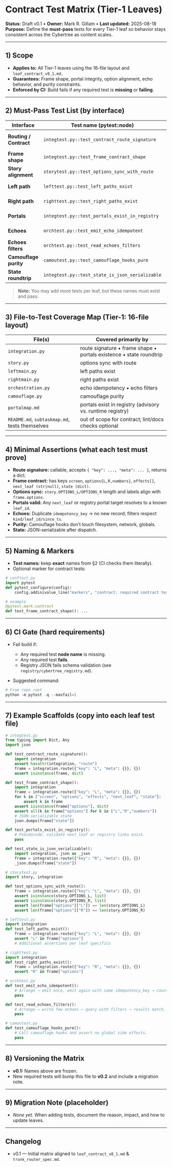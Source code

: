 <!-- Path: C:\Users\Admin\storybook_archipelago\testing\contract_test_matrix.md -->

# Contract Test Matrix (Tier-1 Leaves)

**Status:** Draft v0.1 • **Owner:** Mark R. Gillam • **Last updated:** 2025-08-18  
**Purpose:** Define the **must-pass** tests for every Tier-1 leaf so behavior stays consistent across the Cybertree as content scales.

---

## 1) Scope

- **Applies to:** All Tier-1 leaves using the 16-file layout and `leaf_contract_v0_1.md`.
- **Guarantees:** Frame shape, portal integrity, option alignment, echo behavior, and purity constraints.
- **Enforced by CI:** Build fails if any required test is **missing** or **failing**.

---

## 2) Must-Pass Test List (by interface)

| Interface | Test name (pytest::node) | Why it exists |
|---|---|---|
| **Routing / Contract** | `integtest.py::test_contract_route_signature` | `integration.route(input_event, state)` exists & callable with dicts. |
| **Frame shape** | `integtest.py::test_frame_contract_shape` | Returned object matches Frame Contract keys/types. |
| **Story alignment** | `storytest.py::test_options_sync_with_route` | `OPTIONS_L/OPTIONS_R` align with `frame.options`. |
| **Left path** | `lefttest.py::test_left_paths_exist` | L-side options resolve to valid branches/leaf transitions. |
| **Right path** | `righttest.py::test_right_paths_exist` | R-side options resolve to valid branches/leaf transitions. |
| **Portals** | `integtest.py::test_portals_exist_in_registry` | Any `next_leaf` or portal target exists in registry. |
| **Echoes** | `orchtest.py::test_emit_echo_idempotent` | Duplicate `idempotency_key` does not create duplicates. |
| **Echoes filters** | `orchtest.py::test_read_echoes_filters` | Filters by kind/leaf/time behave as expected. |
| **Camouflage purity** | `camoutest.py::test_camouflage_hooks_pure` | `camouflage.py` functions are pure (no global I/O). |
| **State roundtrip** | `integtest.py::test_state_is_json_serializable` | `state` remains JSON-serializable through dispatch. |

> **Note:** You may add more tests per leaf, but these names must exist and pass.

---

## 3) File-to-Test Coverage Map (Tier-1: 16-file layout)

| File(s) | Covered primarily by |
|---|---|
| `integration.py` | route signature • frame shape • portals existence • state roundtrip |
| `story.py` | options sync with route |
| `leftmain.py` | left paths exist |
| `rightmain.py` | right paths exist |
| `orchestration.py` | echo idempotency • echo filters |
| `camouflage.py` | camouflage purity |
| `portalmap.md` | portals exist in registry (advisory vs. runtime registry) |
| `README.md`, `subtaskmap.md`, tests themselves | out of scope for contract; lint/docs checks optional |

---

## 4) Minimal Assertions (what each test must prove)

- **Route signature:** callable, accepts `{ "key": ..., "meta": ... }`, returns a dict.
- **Frame contract:** has keys `screen`, `options{L,R,numbers}`, `effects[]`, `next_leaf (str|null)`, `state (dict)`.
- **Options sync:** `story.OPTIONS_L/OPTIONS_R` length and labels align with `frame.options`.
- **Portals valid:** Any `next_leaf` or registry portal target resolves to a known `leaf_id`.
- **Echoes:** Duplicate `idempotency_key` → no new record; filters respect `kind/leaf_id/since_ts`.
- **Purity:** Camouflage hooks don’t touch filesystem, network, globals.
- **State:** JSON-serializable after dispatch.

---

## 5) Naming & Markers

- **Test names:** keep **exact** names from §2 (CI checks them literally).
- Optional marker for contract tests:
~~~python
# conftest.py
import pytest
def pytest_configure(config):
    config.addinivalue_line("markers", "contract: required contract tests")

# example
@pytest.mark.contract
def test_frame_contract_shape(): ...
~~~

---

## 6) CI Gate (hard requirements)

- Fail build if:
  - Any required test **node name** is missing.
  - Any required test **fails**.
  - Registry JSON fails schema validation (see `registry/cybertree_registry.md`).

- Suggested command:
~~~powershell
# From repo root
python -m pytest -q --maxfail=1
~~~

---

## 7) Example Scaffolds (copy into each leaf test file)

~~~python
# integtest.py
from typing import Dict, Any
import json

def test_contract_route_signature():
    import integration
    assert hasattr(integration, "route")
    frame = integration.route({"key": "L", "meta": {}}, {})
    assert isinstance(frame, dict)

def test_frame_contract_shape():
    import integration
    frame = integration.route({"key": "L", "meta": {}}, {})
    for k in ["screen", "options", "effects", "next_leaf", "state"]:
        assert k in frame
    assert isinstance(frame["options"], dict)
    assert all(k in frame["options"] for k in ["L","R","numbers"])
    # JSON-serializable state
    json.dumps(frame["state"])

def test_portals_exist_in_registry():
    # Pseudocode: validate next_leaf or registry links exist.
    pass

def test_state_is_json_serializable():
    import integration, json as _json
    frame = integration.route({"key": "R", "meta": {}}, {})
    _json.dumps(frame["state"])
~~~

~~~python
# storytest.py
import story, integration

def test_options_sync_with_route():
    frame = integration.route({"key": "L", "meta": {}}, {})
    assert isinstance(story.OPTIONS_L, list)
    assert isinstance(story.OPTIONS_R, list)
    assert len(frame["options"]["L"]) == len(story.OPTIONS_L)
    assert len(frame["options"]["R"]) == len(story.OPTIONS_R)
~~~

~~~python
# lefttest.py
import integration
def test_left_paths_exist():
    frame = integration.route({"key": "L", "meta": {}}, {})
    assert "L" in frame["options"]
    # Additional assertions per leaf specifics
~~~

~~~python
# righttest.py
import integration
def test_right_paths_exist():
    frame = integration.route({"key": "R", "meta": {}}, {})
    assert "R" in frame["options"]
~~~

~~~python
# orchtest.py
def test_emit_echo_idempotent():
    # Arrange → emit once, emit again with same idempotency_key → count unchanged.
    pass

def test_read_echoes_filters():
    # Arrange → write few echoes → query with filters → results match.
    pass
~~~

~~~python
# camoutest.py
def test_camouflage_hooks_pure():
    # Call camouflage hooks and assert no global side effects.
    pass
~~~

---

## 8) Versioning the Matrix

- **v0.1:** Names above are frozen.  
- New required tests will bump this file to **v0.2** and include a migration note.

---

## 9) Migration Note (placeholder)

- _None yet._ When adding tests, document the reason, impact, and how to update leaves.

---

## Changelog
- v0.1 — Initial matrix aligned to `leaf_contract_v0_1.md` & `trunk_router_spec.md`.
